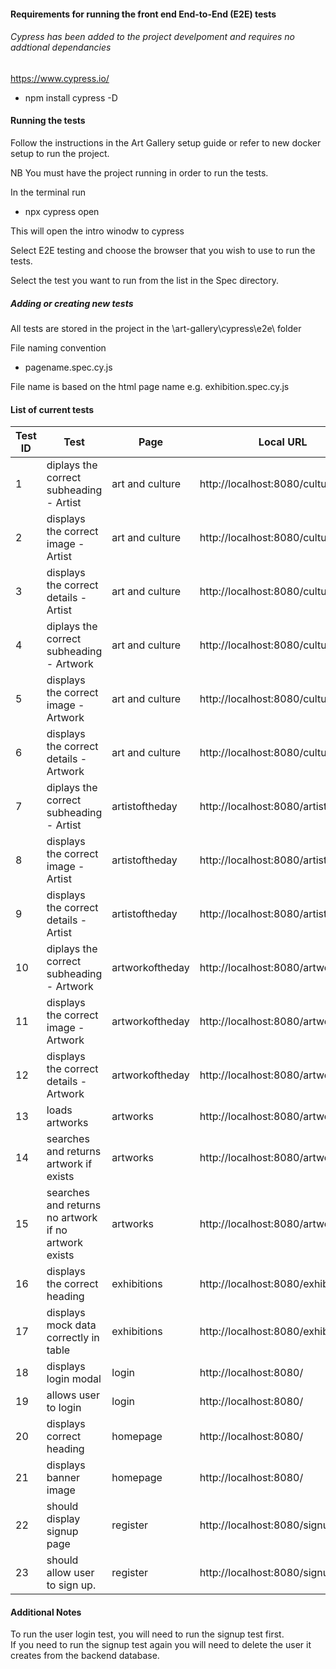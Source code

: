 #### Requirements for running the front end End-to-End (E2E) tests

###### Cypress has been added to the project develpoment and requires no addtional dependancies

<https://www.cypress.io/>

- npm install cypress -D  


#### Running the tests

Follow the instructions in the Art Gallery setup guide or refer to new docker setup to run the project.

NB You must have the project running in order to run the tests.

In the terminal run 
- npx cypress open

This will open the intro winodw to cypress

Select E2E testing and choose the browser that you wish to use to run the tests.

Select the test you want to run from the list in the Spec directory.

#####  Adding  or creating new tests

All tests are stored in the project in the \art-gallery\cypress\e2e\ folder

File naming convention

- pagename.spec.cy.js

File name is based on the html page name e.g. exhibition.spec.cy.js

#### List of current tests

| Test ID | Test                                                   | Page            | Local URL                          | Test file                  | Expected Result |
|---------|--------------------------------------------------------|-----------------|------------------------------------|----------------------------|-----------------|
| 1       | diplays the correct   subheading - Artist              | art and culture | http://localhost:8080/culture      | artandculture.spec.cy.js   | Success         |
| 2       | displays the correct   image - Artist                  | art and culture | http://localhost:8080/culture      | artandculture.spec.cy.js   | Success         |
| 3       | displays the correct   details -Artist                 | art and culture | http://localhost:8080/culture      | artandculture.spec.cy.js   | Success         |
| 4       | diplays the correct   subheading - Artwork             | art and culture | http://localhost:8080/culture      | artandculture.spec.cy.js   | Success         |
| 5       | displays the correct   image - Artwork                 | art and culture | http://localhost:8080/culture      | artandculture.spec.cy.js   | Success         |
| 6       | displays the correct   details -Artwork                | art and culture | http://localhost:8080/culture      | artandculture.spec.cy.js   | Success         |
| 7       | diplays the correct   subheading - Artist              | artistoftheday  | http://localhost:8080/artistofday  | artistoftheday.spec.cy.js  | Success         |
| 8       | displays the correct   image - Artist                  | artistoftheday  | http://localhost:8080/artistofday  | artistoftheday.spec.cy.js  | Success         |
| 9       | displays the correct   details -Artist                 | artistoftheday  | http://localhost:8080/artistofday  | artistoftheday.spec.cy.js  | Success         |
| 10      | diplays the correct   subheading - Artwork             | artworkoftheday | http://localhost:8080/artworkofday | artworkoftheday.spec.cy.js | Success         |
| 11      | displays the correct   image - Artwork                 | artworkoftheday | http://localhost:8080/artworkofday | artworkoftheday.spec.cy.js | Success         |
| 12      | displays the correct   details -Artwork                | artworkoftheday | http://localhost:8080/artworkofday | artworkoftheday.spec.cy.js | Success         |
| 13      | loads artworks                                         | artworks        | http://localhost:8080/artworks     | artworks.spec.cy.js        | Success         |
| 14      | searches and returns   artwork if exists               | artworks        | http://localhost:8080/artworks     | artworks.spec.cy.js        | Success         |
| 15      | searches and returns   no artwork if no artwork exists | artworks        | http://localhost:8080/artworks     | artworks.spec.cy.js        | Success         |
| 16      | displays the correct   heading                         | exhibitions     | http://localhost:8080/exhibitions  | exhibitions.spec.cy.js     | Success         |
| 17      | displays mock data   correctly in table                | exhibitions     | http://localhost:8080/exhibitions  | exhibitions.spec.cy.js     | Success         |
| 18      | displays login modal                                   | login           | http://localhost:8080/             | login.spec.cy.js           | Success         |
| 19      | allows user to login                                   | login           | http://localhost:8080/             | login.spec.cy.js           | Success         |
| 20      | displays correct   heading                             | homepage        | http://localhost:8080/             | mainpage.spec.cy.js        | Success         |
| 21      | displays banner image                                  | homepage        | http://localhost:8080/             | mainpage.spec.cy.js        | Success         |
| 22      | should display signup   page                           | register        | http://localhost:8080/signup       | registeruser.spec.cy.js    | Success         |
| 23      | should allow user to   sign up.                        | register        | http://localhost:8080/signup       | registeruser.spec.cy.js    | Success         |

#### Additional Notes

To run the user login test, you will need to run the signup test first.  
If you need to run the signup test again you will need to delete the user it creates from the backend database.
